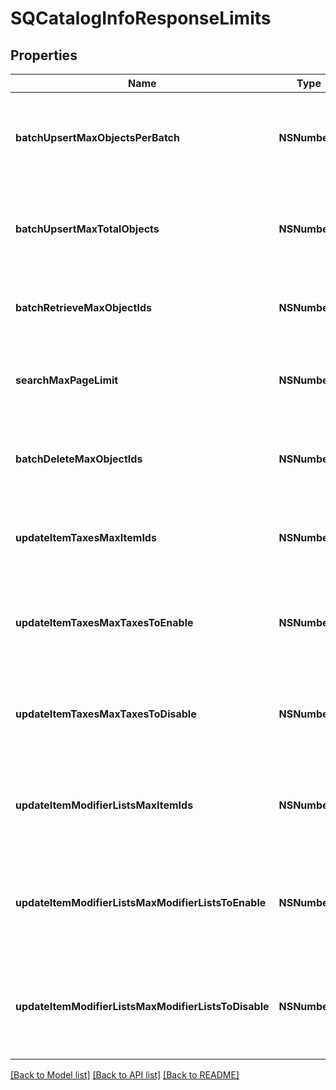 # SQCatalogInfoResponseLimits

## Properties
Name | Type | Description | Notes
------------ | ------------- | ------------- | -------------
**batchUpsertMaxObjectsPerBatch** | **NSNumber*** | The maximum number of objects that may appear within a single batch in a &#x60;/v2/catalog/batch-upsert&#x60; request. | [optional] 
**batchUpsertMaxTotalObjects** | **NSNumber*** | The maximum number of objects that may appear across all batches in a &#x60;/v2/catalog/batch-upsert&#x60; request. | [optional] 
**batchRetrieveMaxObjectIds** | **NSNumber*** | The maximum number of object IDs that may appear in a &#x60;/v2/catalog/batch-retrieve&#x60; request. | [optional] 
**searchMaxPageLimit** | **NSNumber*** | The maximum number of results that may be returned in a page of a &#x60;/v2/catalog/search&#x60; response. | [optional] 
**batchDeleteMaxObjectIds** | **NSNumber*** | The maximum number of object IDs that may be included in a single &#x60;/v2/catalog/batch-delete&#x60; request. | [optional] 
**updateItemTaxesMaxItemIds** | **NSNumber*** | The maximum number of item IDs that may be included in a single &#x60;/v2/catalog/update-item-taxes&#x60; request. | [optional] 
**updateItemTaxesMaxTaxesToEnable** | **NSNumber*** | The maximum number of tax IDs to be enabled that may be included in a single &#x60;/v2/catalog/update-item-taxes&#x60; request. | [optional] 
**updateItemTaxesMaxTaxesToDisable** | **NSNumber*** | The maximum number of tax IDs to be disabled that may be included in a single &#x60;/v2/catalog/update-item-taxes&#x60; request. | [optional] 
**updateItemModifierListsMaxItemIds** | **NSNumber*** | The maximum number of item IDs that may be included in a single &#x60;/v2/catalog/update-item-modifier-lists&#x60; request. | [optional] 
**updateItemModifierListsMaxModifierListsToEnable** | **NSNumber*** | The maximum number of modifier list IDs to be enabled that may be included in a single &#x60;/v2/catalog/update-item-modifier-lists&#x60; request. | [optional] 
**updateItemModifierListsMaxModifierListsToDisable** | **NSNumber*** | The maximum number of modifier list IDs to be disabled that may be included in a single &#x60;/v2/catalog/update-item-modifier-lists&#x60; request. | [optional] 

[[Back to Model list]](../README.md#documentation-for-models) [[Back to API list]](../README.md#documentation-for-api-endpoints) [[Back to README]](../README.md)


